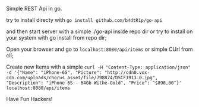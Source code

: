 Simple REST Api in go.

try to install directy with `go install github.com/b4dtR1p/go-api`

and then start server with a simple ./go-api inside repo dir or try to install on your system with go install from repo dir;

Open your browser and go to `localhost:8080/api/items` or simple CUrl from cli;

Create new Items with a simple 
`curl -H "Content-Type: application/json" -d '{"Name": "iPhone-6S", "Picture": "http://cdn0.vox-cdn.com/uploads/chorus_asset/file/798874/DSCF1913.0.jpg", "Description": "iPhone 6S - 64Gb Withe-Gold", "Price": "$890,00"}' localhost:8080/api/items`

Have Fun Hackers!
